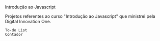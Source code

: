 
Introdução ao Javascript

Projetos referentes ao curso "Introdução ao Javascript" que ministrei pela Digital Innovation One.

    To-do List
    Contador

